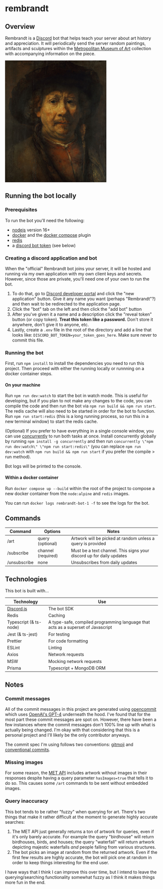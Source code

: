 # rembrandt

## Overview

Rembrandt is a [Discord](https://discord.com/) bot that helps teach your server about art history and appreciation. It will periodically send the server random paintings, artifacts and sculptures within the [Metropolitan Museum of Art](https://www.metmuseum.org/) collection with accompanying information on the piece.

<img src="./rembrandt.jpg" height="400" />

## Running the bot locally

### Prerequisites

To run the bot you'll need the following:

-   [nodejs](https://nodejs.org/en/) version 16+
-   [docker](https://www.docker.com/) and the [docker compose](https://docs.docker.com/compose/) plugin
-   [redis](https://redis.io/)
-   a [discord bot token](https://discord.com/developers) (see below)

### Creating a discord application and bot

When the "official" Rembrandt bot joins your server, it will be hosted and running via my own application with my own client keys and secrets. However, since those are private, you'll need one of your own to run the bot.

1. To do that, go to [Discord developer portal](https://discord.com/developers) and click the "new application" button. Give it any name you want (perhaps "Rembrandt"?) and then wait to be redirected to the application page.
2. Click the "bot" tab on the left and then click the "add bot" button
3. After you've given it a name and a description click the "reveal token" button (or copy token). **Treat this token like a password.** Don't store it anywhere, don't give it to anyone, etc.
4. Lastly, create a `.env` file in the root of the directory and add a line that looks like: `DISCORD_BOT_TOKEN=your_token_goes_here`. Make sure never to commit this file.

### Running the bot

First, run `npm install` to install the dependencies you need to run this project. Then proceed with either the running locally or runnning on a docker container steps.

#### On your machine

Run `npm run dev:watch` to start the bot in watch mode. This is useful for developing, but if you plan to not make any changes to the code, you can compile the code and then run the bot via `npm run build && npm run start`. The redis cache will also need to be started in order for the bot to function. Run `npm run start:redis` (this is a long running process, so run this in a new terminal window) to start the redis cache.

(Optional) If you prefer to have everything in a single console window, you can use [concurrently](https://www.npmjs.com/package/concurrently) to run both tasks at once. Install concurrently globally by running `npm install -g concurrently` and then run `concurrently \"npm run dev:watch\" \"npm run start:redis\"` (you can replace `npm run dev:watch` with `npm run build && npm run start` if you prefer the compile > run method).

Bot logs will be printed to the console.

#### Within a docker container

Run `docker compose up --build` within the root of the project to compose a new docker container from the `node:alpine` and `redis` images.

You can run `docker logs rembrandt-bot-1 -f` to see the logs for the bot.

## Commands

| Command      | Options            | Notes                                                                |
| ------------ | ------------------ | -------------------------------------------------------------------- |
| /art         | query (optional)   | Artwork will be picked at random unless a query is provided          |
| /subscribe   | channel (required) | Must be a text channel. This signs your discord up for daily updates |
| /unsubscribe | none               | Unsubscribes from daily updates                                      |

## Technologies

This bot is built with...

| Technology                            | Use                                                                              |
| ------------------------------------- | -------------------------------------------------------------------------------- |
| [Discord.js](https://discord.js.org/) | The bot SDK                                                                      |
| Redis                                 | Caching                                                                          |
| Typescript (& ts-node)                | A type-safe, compiled programming language that acts as a superset of Javascript |
| Jest (& ts-jest)                      | For testing                                                                      |
| Prettier                              | For code formatting                                                              |
| ESLint                                | Linting                                                                          |
| Axios                                 | Network requests                                                                 |
| MSW                                   | Mocking network requests                                                         |
| Prisma                                | Typescript + MongoDB ORM                                                         |

## Notes

### Commit messages

All of the commit messages in this project are generated using [opencommit](https://github.com/di-sukharev/opencommit) which uses [OpenAI's GPT-4](https://openai.com/product/gpt-4) underneath the hood. I've found that for the most part these commit messages are spot on. However, there have been a few instances where the commit messages don't 100% line up with what is actually being changed. I'm okay with that considering that this is a personal project and I'll likely be the only contributor anyways.

The commit spec I'm using follows two conventions: [gitmoji](https://gitmoji.dev/) and [conventional commits](https://www.conventionalcommits.org/en/v1.0.0/).

### Missing images

For some reason, the [MET API](https://metmuseum.github.io/) includes artwork without images in their responses despite having a query parameter `hasImages=true` that tells it to do so. This causes some `/art` commands to be sent without embedded images.

### Query inaccuracy

This bot tends to be rather "fuzzy" when querying for art. There's two things that make it rather difficult at the moment to generate highly accurate searches:

1. The MET API just generally returns a ton of artwork for queries, even if it's only barely accurate. For example the query "birdhouse" will return birdhouses, birds, and houses; the query "waterfall" will return artwork depicting majestic waterfalls _and_ people falling from various structures.
2. The bot picks an image at random from the returned artwork. Even if the first few results are highly accurate, the bot will pick one at random in order to keep things interesting for the end user.

I have ways that I think I can improve this over time, but I intend to leave the querying/searching functionality somewhat fuzzy as I think it makes things more fun in the end.
